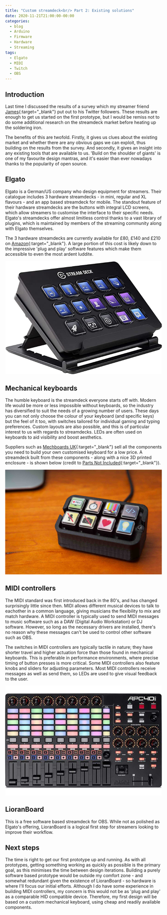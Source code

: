 ```yaml
---
title: "Custom streamdeck<br/> Part 2: Existing solutions"
date: 2020-11-21T21:00:00-00:00
categories:
  - blog
  - Arduino
  - Firmware
  - Hardware
  - Streaming
tags:
  - Elgato
  - MIDI
  - Twitch
  - OBS
---
```


## Introduction
Last time I discussed the results of a survey which my streamer friend [James](https://www.twitch.tv/gameswithjames01){:target="_blank"} put out to his Twitter followers. These results are enough to get us started on the first prototype, but I would be remiss not to do some additional research on the streamdeck market before heating up the soldering iron. 

The benefits of this are twofold. Firstly, it gives us clues about the existing market and whether there are any obvious gaps we can exploit, thus building on the results from the survey. And secondly, it gives an insight into any existing tools that are available to us. 'Build on the shoulder of giants' is one of my favourite design mantras, and it's easier than ever nowadays thanks to the popularity of open source.

## Elgato
Elgato is a German/US company who design equipment for streamers. Their catalogue includes 3 hardware streamdecks - in mini, regular and XL flavours - and an app based streamdeck for mobile. The standout feature of their hardware streamdecks are the buttons with integral LCD screens, which allow streamers to customise the interface to their specific needs. Elgato's streamdecks offer almost limitless control thanks to a vast library of plugins, which is maintained by members of the streaming community along with Elgato themselves.

The 3 hardware streamdecks are currently available for £80, £140 and £210 on [Amazon](https://amzn.to/2IXttLk){:target="_blank"}. A large portion of this cost is likely down to the impressive 'plug and play' software features which make them accessible to even the most ardent luddite.

![](/assets/images/elgato.jpg)

## Mechanical keyboards
The humble keyboard is the streamdeck everyone starts off with. Modern life would be more or less impossible without keyboards, so the industry has diversified to suit the needs of a growing number of users. These days you can not only choose the colour of your keyboard (and specific keys) but the feel of it too, with switches tailored for individual gaming and typing preferences. Custom layouts are also possible, and this is of particular interest to us with regards to streamdecks. LEDs are often used on keyboards to aid visibility and boost aesthetics. 

Suppliers such as [Mechboards UK](https://mechboards.co.uk){:target="_blank"} sell all the components you need to build your own customised keyboard for a low price. A streamdeck built from these components - along with a nice 3D printed enclosure - is shown below (credit to [Parts Not Included](https://www.partsnotincluded.com/diy-stream-deck-mini-macro-keyboard){:target="_blank"}).

![](/assets/images/StreamCheap.jpg)

## MIDI controllers
The MIDI standard was first introduced back in the 80's, and has changed surprisingly little since then. MIDI allows different musical devices to talk to eachother in a common language, giving musicians the flexibility to mix and match hardware. A MIDI controller is typically used to send MIDI messages to music software such as a DAW (Digital Audio Workstation) or DJ software. However, so long as the necessary drivers are installed, there's no reason why these messages can't be used to control other software such as OBS.

The switches in MIDI controllers are typically tactile in nature; they have shorter travel and higher actuation force than those found in mechanical keyboards. This is preferable in performance environments, where precise timing of button presses is more critical. Some MIDI controllers also feature knobs and sliders for adjusting parameters. Most MIDI controllers receive messages as well as send them, so LEDs are used to give visual feedback to the user.

![](/assets/images/akai.jpg)

## LioranBoard
This is a free software based streamdeck for OBS. While not as polished as Elgato's offering, LioranBoard is a logical first step for streamers looking to improve their workflow.

## Next steps
The time is right to get our first prototype up and running. As with all prototypes, getting something working as quickly as possible is the primary goal, as this minimises the time between design iterations. Building a purely software based prototype would be outside my comfort zone - and somewhat redundant given the existence of LioranBoard - so hardware is where I'll focus our initial efforts. Although I do have some experience in building MIDI controllers, my concern is this would not be as 'plug and play' as a comparable HID compatible device. Therefore, my first design will be based on a custom mechanical keyboard, using cheap and readily available components.

